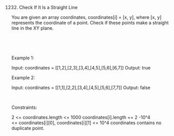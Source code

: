 1232. Check If It Is a Straight Line

You are given an array coordinates, coordinates[i] = [x, y], where [x, y] represents the coordinate of a point. Check if these points make a straight line in the XY plane.

 

 

Example 1:

Input: coordinates = [[1,2],[2,3],[3,4],[4,5],[5,6],[6,7]]
Output: true


Example 2:

Input: coordinates = [[1,1],[2,2],[3,4],[4,5],[5,6],[7,7]]
Output: false


 

Constraints:

2 <= coordinates.length <= 1000
coordinates[i].length == 2
-10^4 <= coordinates[i][0], coordinates[i][1] <= 10^4
coordinates contains no duplicate point.